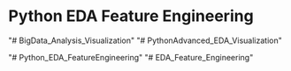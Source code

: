 # Python EDA Feature Engineering
"# BigData_Analysis_Visualization" 
"# PythonAdvanced_EDA_Visualization" 

"# Python_EDA_FeatureEngineering" 
"# EDA_Feature_Engineering" 
